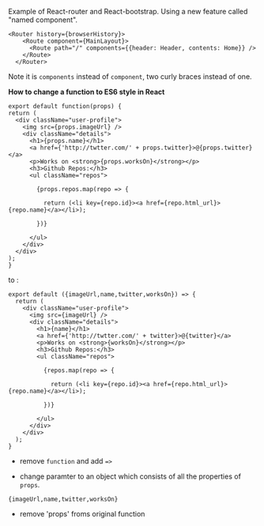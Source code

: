 Example of React-router and React-bootstrap.
Using a new feature called "named component".

```
<Router history={browserHistory}>
    <Route component={MainLayout}>
      <Route path="/" components={{header: Header, contents: Home}} />
    </Route>
  </Router>
  ```
  
  Note it is `components` instead of `component`, two curly braces instead of one.
  
  
  **How to change a function to ES6 style in React**
  
  ```
  export default function(props) {
  return (
    <div className="user-profile">
      <img src={props.imageUrl} />
      <div className="details">
        <h1>{props.name}</h1>
        <a href={'http://twtter.com/' + props.twitter}>@{props.twitter}</a>
        <p>Works on <strong>{props.worksOn}</strong></p>
        <h3>Github Repos:</h3>
        <ul className="repos">

          {props.repos.map(repo => {

            return (<li key={repo.id}><a href={repo.html_url}>{repo.name}</a></li>);

          })}

        </ul>
      </div>
    </div>
  );
}
```

to :

```
export default ({imageUrl,name,twitter,worksOn}) => {
  return (
    <div className="user-profile">
      <img src={imageUrl} />
      <div className="details">
        <h1>{name}</h1>
        <a href={'http://twtter.com/' + twitter}>@{twitter}</a>
        <p>Works on <strong>{worksOn}</strong></p>
        <h3>Github Repos:</h3>
        <ul className="repos">

          {repos.map(repo => {

            return (<li key={repo.id}><a href={repo.html_url}>{repo.name}</a></li>);

          })}

        </ul>
      </div>
    </div>
  );
}
```

* remove `function` and add `=>`

* change paramter to an object which consists of all the properties of `props`.
```
{imageUrl,name,twitter,worksOn}
```

* remove 'props' froms original function


